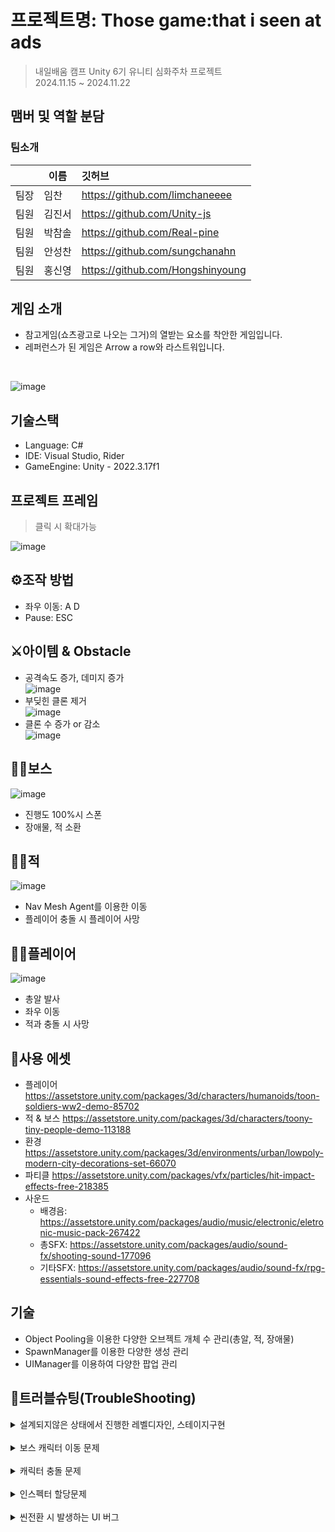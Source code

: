 # 프로젝트명: Those game:that i seen at ads
> 내일배움 캠프 Unity 6기 유니티 심화주차 프로젝트  
> 2024.11.15 ~ 2024.11.22
 
## 맴버 및 역할 분담
### 팀소개
|  |이름|깃허브|
|---|---|:---|
|팀장|임찬|https://github.com/limchaneeee
|팀원|김진서|https://github.com/Unity-js
|팀원|박참솔|https://github.com/Real-pine
|팀원|안성찬|https://github.com/sungchanahn
|팀원|홍신영|https://github.com/Hongshinyoung

## 게임 소개
- 참고게임(쇼츠광고로 나오는 그거)의 열받는 요소를 착안한 게임입니다.
- 레퍼런스가 된 게임은 Arrow a row와 라스트워입니다.   
</br>

![image](https://ifh.cc/g/wQs51L.gif)

## 기술스택
- Language: C#
- IDE: Visual Studio, Rider
- GameEngine: Unity - 2022.3.17f1

## 프로젝트 프레임
> 클릭 시 확대가능

![image](https://ifh.cc/g/DXwaKF.jpg)

## ⚙조작 방법
- 좌우 이동: A D
- Pause: ESC

## ⚔아이템 & Obstacle
- 공격속도 증가, 데미지 증가   
![image](https://github.com/user-attachments/assets/5bffa9e4-ae9b-4acb-b457-dae1da368208)   
- 부딪힌 클론 제거   
![image](https://github.com/user-attachments/assets/e6e7c32d-ac82-4714-a0f3-b7b6aade80d9)    
- 클론 수 증가 or 감소   
![image](https://github.com/user-attachments/assets/7ef0e90f-6003-4e12-a20d-46d78289264c)    

## 🧛‍♂️보스
![image](https://github.com/user-attachments/assets/5c9b7267-ddf1-445c-ba75-dc4f727f13ec)
- 진행도 100%시 스폰
- 장애물, 적 소환

## 🧟‍♂적
![image](https://github.com/user-attachments/assets/c78faed0-39e3-4d8f-ad63-2d4dc5c32364)
- Nav Mesh Agent를 이용한 이동
- 플레이어 충돌 시 플레이어 사망

## 🦸‍♂️플레이어
![image](https://github.com/user-attachments/assets/264c7af2-ddd0-41f2-b12d-fb1467638d1a)
- 총알 발사
- 좌우 이동
- 적과 충돌 시 사망

## 📖사용 에셋
- 플레이어
https://assetstore.unity.com/packages/3d/characters/humanoids/toon-soldiers-ww2-demo-85702
- 적 & 보스
https://assetstore.unity.com/packages/3d/characters/toony-tiny-people-demo-113188
- 환경
https://assetstore.unity.com/packages/3d/environments/urban/lowpoly-modern-city-decorations-set-66070
- 파티클
https://assetstore.unity.com/packages/vfx/particles/hit-impact-effects-free-218385
- 사운드
  - 배경음: https://assetstore.unity.com/packages/audio/music/electronic/eletronic-music-pack-267422
  - 총SFX: https://assetstore.unity.com/packages/audio/sound-fx/shooting-sound-177096
  - 기타SFX: https://assetstore.unity.com/packages/audio/sound-fx/rpg-essentials-sound-effects-free-227708

## 기술
- Object Pooling을 이용한 다양한 오브젝트 개체 수 관리(총알, 적, 장애물)
- SpawnManager를 이용한 다양한 생성 관리
- UIManager를 이용하여 다양한 팝업 관리

## 🚀트러블슈팅(TroubleShooting)
<details>
<summary>설계되지않은 상태에서 진행한 레벨디자인, 스테이지구현</summary>
<div markdown="1">

레벨디자인을 전혀 고려하지않고 만들었다가. 마감 시간이 오히려 넉넉하다는 것을 깨닫고, 그제서야 레벨디자인과 스테이지설계를 진행했습니다. 

객체지향적프로그래밍의 중요성 여기서 깨달았습니다. 막상 시간에 쫓겨 레벨디자인을 하려고보니 활용할 수 있는 것들이 제한적이었습니다(사고의 폭이 좁은 것도 한몫했다고 생각해봅니다.)

그래서 억지로 생각해낸게 각 스테이지데이터를 SO에 저장한 뒤 불러와서 스폰매니저한테 각 스테이지마다 다르게 스폰하기였습니다. 구현은 했지만 csv를 활용해 파싱하는 방법으로 구현해볼걸 하는 아쉬움이 남습니다.

</div>
</details>

</br>

<details>
<summary>보스 캐릭터 이동 문제</summary>
<div markdown="1">

![이미지](https://ifh.cc/g/oMNb5O.png)
- 문제: IEnumerator 내에서 보스를 목표 위치로 이동시키는 코드를 사용했지만, 이동 중에 currentBoss가 null일 경우를 처리하지 않으면 예외가 발생 할 수 있었음.
- 해결: 이동 중 currentBoss가 null이면 yield break로 코루틴을 종료시켜 오류를 방지하도록 수정했음.

</div>
</details>

</br>

<details>
<summary>캐릭터 충돌 문제</summary>
<div markdown="1">

![이미지](https://ifh.cc/g/p92OLc.jpg)
![이미지](https://ifh.cc/g/xRrfPn.jpg)
- 문제: 플레이어 캐릭터 - 클론, 클론 - 클론이 서로 밀어내거나 심하면 튕겨나가는 문제 발생
- 해결: Physics Material을 새로 만들고 Bounciness와 Friction을 0으로 맞춰 클론의 Collider - Material에 적용. 또 클론의 rigidbody의 mass를 작게(0에 가깝게) 만들어 플레이어를 밀치지 못하게 하였다.

</div>
</details>

</br>

<details>
<summary>인스펙터 할당문제</summary>
<div markdown="1">

![이미지](https://ifh.cc/g/PgY89H.png)
- 문제: UI에서 Image를 ComponentInchildern으로 가져오는 중 자식의 이미지가 아닌 자신의 이미지를 가져오는 문제 발생.
- 해결: ComponentInchildern는 자기자신 먼저 확인하고, 자식을 확인한다는 것을 배웠고, 인스펙터에서 직접 등록으로 변경하여 해결.

</div>
</details>

</br>

<details>
<summary>씬전환 시 발생하는 UI 버그</summary>
<div markdown="1">

- 문제
```cs
private void OnMainBtnClicked()
    {
        SceneManager.LoadScene("StartScene")
        Hide()
        UIManager.Instance.ClearAllUI()
    }
```
씬 전환 시 계속 UIManager에서 리스트에 해당하는 UI가 없다고 오류가 뜨고 NullReferenceException이 발생하고 별의 별 문제가 다 일어났습니다.

- 해결: 곰곰히 생각해보니 씬을 전환하면 전환되면서 해당 오브젝트들은 파괴되는데 LoadScene을하고나서 Hide()와 ClearAllUI()가 실행되지 않을 것입니다.
  또한 메서드 실행 순서를 바꿔 Hide() -> ClearAllUI() -> LoadScene() 순으로 코드를 실행시켜도 마찬가지로 해당 UI오브젝트는 Hide에서 이미 파괴되기때문에
  씬전환이 일어나지 않습니다.
  Hide()메서드는 결과적으로 UIManager의 Hide()를 실행시키는 것이기 때문에, 일단 UIManager에서 해당 UI를 없애는 Hide()와 LoadScene()을 같이 실행시켜주는
  HideAndTransition()이라는 메서드를 새로 만들어줬습니다.
  ```cs
  public void HideAndTransitionScene(string uiName, string sceneName)
    {
        UIBase go = uiList.Find(obj=> obj.name == uiName);
        
        uiList.Remove(go);
        Destroy(go.canvas.gameObject);
        
        GameManager.Instance.LoadScene(sceneName);
    }
  ```
  게임매니저의 LoadScene()메서드는 기존 씬매니저의 LoadScene()에서 UI리스트를 초기화하는 로직을 추가해놓은 메서드입니다.
  따라서, UI없애기와 씬전환이 동시에 발생해야하는 UI들에게는 Hide()가 아닌 HideAndTransition()을 사용하면서 문제를 해결했습니다.

</div>
</details>



